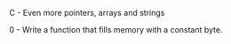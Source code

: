 C - Even more pointers, arrays and strings

0 - Write a function that fills memory with a constant byte.

